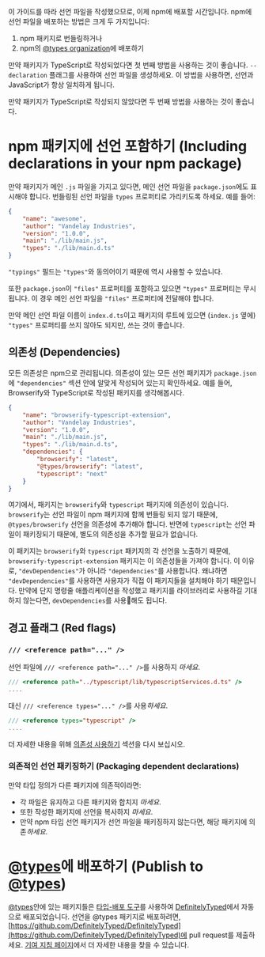 이 가이드를 따라 선언 파일을 작성했으므로, 이제 npm에 배포할 시간입니다.
npm에 선언 파일을 배포하는 방법은 크게 두 가지입니다:

1. npm 패키지로 번들링하거나
2. npm의 [@types organization](https://www.npmjs.com/~types)에 배포하기

만약 패키지가 TypeScript로 작성되었다면 첫 번째 방법을 사용하는 것이 좋습니다.
`--declaration` 플래그를 사용하여 선언 파일을 생성하세요.
이 방법을 사용하면, 선언과 JavaScript가 항상 일치하게 됩니다.

만약 패키지가 TypeScript로 작성되지 않았다면 두 번째 방법을 사용하는 것이 좋습니다.

# npm 패키지에 선언 포함하기 (Including declarations in your npm package)

만약 패키지가 메인 `.js` 파일을 가지고 있다면, 메인 선언 파일을 `package.json`에도 표시해야 합니다.
번들링된 선언 파일을 `types` 프로퍼티로 가리키도록 하세요.
예를 들어:

```json
{
    "name": "awesome",
    "author": "Vandelay Industries",
    "version": "1.0.0",
    "main": "./lib/main.js",
    "types": "./lib/main.d.ts"
}
```

`"typings"` 필드는 `"types"`와 동의어이기 때문에 역시 사용할 수 있습니다.

또한 `package.json`이 `"files"` 프로퍼티를 포함하고 있으면 `"types"` 프로퍼티는 무시됩니다. 이 경우 메인 선언 파일을 `"files"` 프로퍼티에 전달해야 합니다.

만약 메인 선언 파일 이름이 `index.d.ts`이고 패키지의 루트에 있으면 (`index.js` 옆에) `"types"` 프로퍼티를 쓰지 않아도 되지만, 쓰는 것이 좋습니다.

## 의존성 (Dependencies)

모든 의존성은 npm으로 관리됩니다.
의존성이 있는 모든 선언 패키지가 `package.json`에 `"dependencies"` 섹션 안에 알맞게 작성되어 있는지 확인하세요.
예를 들어, Browserify와 TypeScript로 작성된 패키지를 생각해봅시다.

```json
{
    "name": "browserify-typescript-extension",
    "author": "Vandelay Industries",
    "version": "1.0.0",
    "main": "./lib/main.js",
    "types": "./lib/main.d.ts",
    "dependencies": {
        "browserify": "latest",
        "@types/browserify": "latest",
        "typescript": "next"
    }
}
```

여기에서, 패키지는 `browserify`와 `typescript` 패키지에 의존성이 있습니다.
`browserify`는 선언 파일이 npm 패키지에 함께 번들링 되지 않기 때문에, `@types/browserify` 선언을 의존성에 추가해야 합니다.
반면에 `typescript`는 선언 파일이 패키징되기 때문에, 별도의 의존성을 추가할 필요가 없습니다.

이 패키지는 `browserify`와 `typescript` 패키지의 각 선언을 노출하기 때문에, `browserify-typescript-extension` 패키지는 이 의존성들을 가져야 합니다.
이 이유로, `"devDependencies"`가 아니라 `"dependencies"`를 사용합니다. 왜냐하면 `"devDependencies"`를 사용하면 사용자가 직접 이 패키지들을 설치해야 하기 때문입니다.
만약에 단지 명령줄 애플리케이션을 작성했고 패키지를 라이브러리로 사용하길 기대하지 않는다면, `devDependencies`를 사용해도 됩니다.

## 경고 플래그 (Red flags)

### `/// <reference path="..." />`

선언 파일에 `/// <reference path="..." />`를 사용하지 *마세요*.

```ts
/// <reference path="../typescript/lib/typescriptServices.d.ts" />
....
```

대신 `/// <reference types="..." />`를 사용*하세요*.

```ts
/// <reference types="typescript" />
....
```

더 자세한 내용을 위해 [의존성 사용하기](./Library%20Structures.md#consuming-dependencies) 섹션을 다시 보십시오.

### 의존적인 선언 패키징하기 (Packaging dependent declarations)

만약 타입 정의가 다른 패키지에 의존적이라면:

* 각 파일은 유지하고 다른 패키지와 합치지 *마세요*.
* 또한 작성한 패키지에 선언을 복사하지 *마세요*.
* 만약 npm 타입 선언 패키지가 선언 파일을 패키징하지 않는다면, 해당 패키지에 의존*하세요*.

# [@types](https://www.npmjs.com/~types)에 배포하기 (Publish to [@types](https://www.npmjs.com/~types))

[@types](https://www.npmjs.com/~types)안에 있는 패키지들은 [타입-배포 도구](https://github.com/Microsoft/types-publisher)를 사용하여 [DefinitelyTyped](https://github.com/DefinitelyTyped/DefinitelyTyped)에서 자동으로 배포되었습니다.
선언을 @types 패키지로 배포하려면, [https://github.com/DefinitelyTyped/DefinitelyTyped](https://github.com/DefinitelyTyped/DefinitelyTyped)에 pull request를 제출하세요.
[기여 지침 페이지](http://definitelytyped.org/guides/contributing.html)에서 더 자세한 내용을 찾을 수 있습니다.
